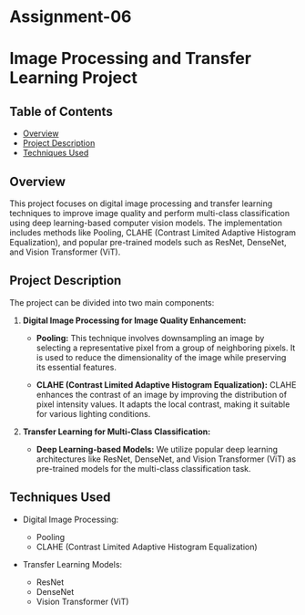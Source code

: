 # Assignment-06
# Image Processing and Transfer Learning Project

## Table of Contents

- [Overview](#overview)
- [Project Description](#project-description)
- [Techniques Used](#techniques-used)

## Overview

This project focuses on digital image processing and transfer learning techniques to improve image quality and perform multi-class classification using deep learning-based computer vision models. The implementation includes methods like Pooling, CLAHE (Contrast Limited Adaptive Histogram Equalization), and popular pre-trained models such as ResNet, DenseNet, and Vision Transformer (ViT).

## Project Description

The project can be divided into two main components:

1. **Digital Image Processing for Image Quality Enhancement:**

   - **Pooling:** This technique involves downsampling an image by selecting a representative pixel from a group of neighboring pixels. It is used to reduce the dimensionality of the image while preserving its essential features.

   - **CLAHE (Contrast Limited Adaptive Histogram Equalization):** CLAHE enhances the contrast of an image by improving the distribution of pixel intensity values. It adapts the local contrast, making it suitable for various lighting conditions.

2. **Transfer Learning for Multi-Class Classification:**

   - **Deep Learning-based Models:** We utilize popular deep learning architectures like ResNet, DenseNet, and Vision Transformer (ViT) as pre-trained models for the multi-class classification task.

## Techniques Used

- Digital Image Processing:
  - Pooling
  - CLAHE (Contrast Limited Adaptive Histogram Equalization)

- Transfer Learning Models:
  - ResNet
  - DenseNet
  - Vision Transformer (ViT)
